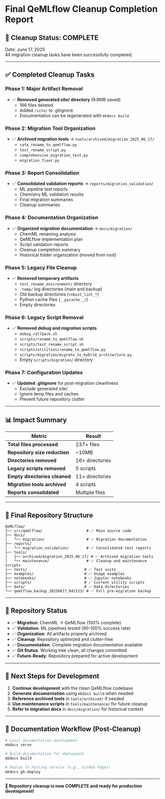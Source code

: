 # Final QeMLflow Cleanup Completion Report

## 🎯 **Cleanup Status: COMPLETE**

Date: June 17, 2025  
All migration cleanup tasks have been successfully completed.

---

## ✅ **Completed Cleanup Tasks**

### **Phase 1: Major Artifact Removal**
- ✅ **Removed generated site/ directory** (9.8MB saved)
  - 166 files deleted
  - Added `/site/` to .gitignore
  - Documentation can be regenerated with `mkdocs build`

### **Phase 2: Migration Tool Organization**  
- ✅ **Archived migration tools** → `tools/archived/migration_2025_06_17/`
  - `safe_rename_to_qemlflow.py`
  - `test_rename_script.py`
  - `comprehensive_migration_test.py`
  - `migration_fixer.py`

### **Phase 3: Report Consolidation**
- ✅ **Consolidated validation reports** → `reports/migration_validation/`
  - ML pipeline test reports
  - Chemistry ML validation results
  - Final migration summaries
  - Cleanup summaries

### **Phase 4: Documentation Organization**
- ✅ **Organized migration documentation** → `docs/migration/`
  - ChemML renaming analysis
  - QeMLflow implementation plan
  - Script validation reports
  - Cleanup completion summary
  - Historical folder organization (moved from root)

### **Phase 5: Legacy File Cleanup**
- ✅ **Removed temporary artifacts**
  - `test_rename_environment/` directory
  - `.temp/` log directories (main and backup)
  - Old backup directories (`robust_lint_*`)
  - Python cache files (`__pycache__/`)
  - Empty directories

### **Phase 6: Legacy Script Removal**
- ✅ **Removed debug and migration scripts**
  - `debug_rollback.sh`
  - `scripts/rename_to_qemlflow.sh`
  - `scripts/test_rename_script.sh`
  - `scripts/utilities/rename_to_qemlflow.py`
  - `scripts/migration/migrate_to_hybrid_architecture.py`
  - Empty `scripts/migration/` directory

### **Phase 7: Configuration Updates**
- ✅ **Updated .gitignore** for post-migration cleanliness
  - Exclude generated site/
  - Ignore temp files and caches
  - Prevent future repository clutter

---

## 📊 **Impact Summary**

| Metric | Result |
|--------|--------|
| **Total files processed** | 237+ files |
| **Repository size reduction** | ~10MB |
| **Directories removed** | 16+ directories |
| **Legacy scripts removed** | 5 scripts |
| **Empty directories cleaned** | 11+ directories |
| **Migration tools archived** | 4 scripts |
| **Reports consolidated** | Multiple files |

---

## 📁 **Final Repository Structure**

```
QeMLflow/
├── src/qemlflow/                    # ✅ Main source code
├── docs/
│   └── migration/                   # ✅ Migration documentation
├── reports/
│   └── migration_validation/        # ✅ Consolidated test reports  
├── tools/
│   ├── archived/migration_2025_06_17/ # ✅ Archived migration tools
│   └── maintenance/                 # ✅ Cleanup and maintenance scripts
├── tests/                          # ✅ Test suite
├── examples/                       # ✅ Usage examples
├── notebooks/                      # ✅ Jupyter notebooks
├── scripts/                        # ✅ Current utility scripts
├── data/                           # ✅ Data directories
└── qemlflow_backup_20250617_041123/ # ✅ Full pre-migration backup
```

---

## 🎉 **Repository Status**

- ✅ **Migration**: ChemML → QeMLflow (100% complete)
- ✅ **Validation**: ML pipelines tested (90-100% success rate)
- ✅ **Organization**: All artifacts properly archived
- ✅ **Cleanup**: Repository optimized and clutter-free
- ✅ **Documentation**: Complete migration documentation available
- ✅ **Git Status**: Working tree clean, all changes committed
- ✅ **Future-Ready**: Repository prepared for active development

---

## 🚀 **Next Steps for Development**

1. **Continue development** with the clean QeMLflow codebase
2. **Generate documentation** using `mkdocs build` when needed
3. **Reference archived tools** in `tools/archived/` if needed
4. **Use maintenance scripts** in `tools/maintenance/` for future cleanup
5. **Refer to migration docs** in `docs/migration/` for historical context

---

## 🔄 **Documentation Workflow (Post-Cleanup)**

```bash
# Local documentation development
mkdocs serve

# Build documentation for deployment
mkdocs build

# Deploy to hosting service (e.g., GitHub Pages)
mkdocs gh-deploy
```

---

**🎯 Repository cleanup is now COMPLETE and ready for production development!**
